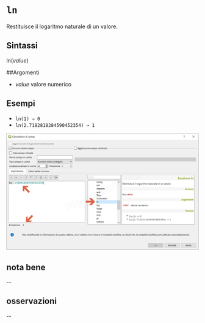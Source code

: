 # `ln`

Restituisce il logaritmo naturale di un valore.

## Sintassi

ln(_value_)

##Argomenti

* _value_ valore numerico

## Esempi

* `ln(1) → 0`
* `ln(2.7182818284590452354) → 1`

![](/img/matematica/ln/ln1.png)

## nota bene

--

## osservazioni

--